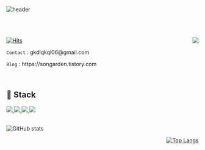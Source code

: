 ![header](https://capsule-render.vercel.app/api?type=waving&color=E02826&height=300&section=header&text=Hello%20World,%20I'm%20Songarden!&fontSize=45&fondColor=auto&animation=fadeIn&fontAlignY=38&descAlignY=51&descAlign=62)


<br><br><br>
<img align = 'right' src="http://mazassumnida.wtf/api/v2/generate_badge?boj=gkdlqkql6"></img>
[![Hits](https://hits.seeyoufarm.com/api/count/incr/badge.svg?url=https%3A%2F%2Fgithub.com%2Fsongarden%2Fhit-counter&count_bg=%2379C83D&title_bg=%23555555&icon=&icon_color=%23E7E7E7&title=hits&edge_flat=false)](https://hits.seeyoufarm.com)
<p align="left"><code>Contact</code> : gkdlqkql06@gmail.com  </p>  
<p align="left"><code>Blog</code> : https://songarden.tistory.com </p>



<br>

## 📕 Stack

<a href="#demo">
  <img src="https://img.shields.io/badge/python-3776AB?style=plastic&logo=python&logoColor=white">
  <img src="https://img.shields.io/badge/java-007396?style=plastic&logo=java&logoColor=white">
  <img src="https://img.shields.io/badge/spring-6DB33F?style=plastic&logo=spring&logoColor=white">
  <img src="https://img.shields.io/badge/github-181717?style=plastic&logo=github&logoColor=white">
</a>
<br><br>
<a>
  
  ![<p align = 'left'>GitHub stats</p>](https://github-readme-stats.vercel.app/api?username=songarden&show_icons=true&theme=radical) [<p align = 'right'>![Top Langs](https://github-readme-stats.vercel.app/api/top-langs/?username=songarden&layout=compact&theme=radical&langs_count=4)</p>](https://github.com/songarden/github-readme-stats)


</a>





<!--
**songarden/songarden** is a ✨ _special_ ✨ repository because its `README.md` (this file) appears on your GitHub profile.

Here are some ideas to get you started:

- 🔭 I’m currently working on ...
- 🌱 I’m currently learning ...
- 👯 I’m looking to collaborate on ...
- 🤔 I’m looking for help with ...
- 💬 Ask me about ...
- 📫 How to reach me: ...
- 😄 Pronouns: ...
- ⚡ Fun fact: ...
-->
